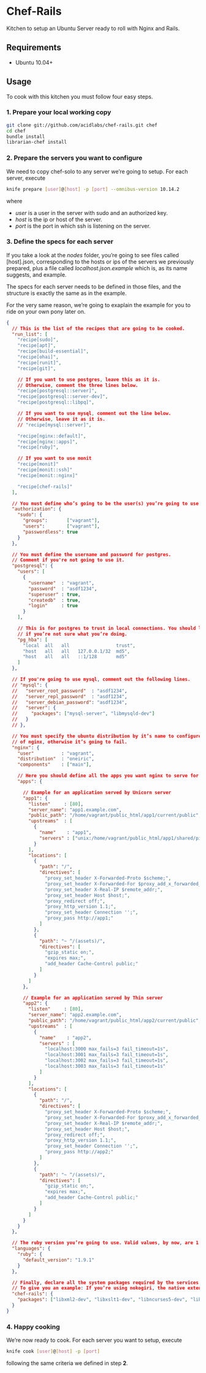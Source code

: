 # Chef-Rails

Kitchen to setup an Ubuntu Server ready to roll with Nginx and Rails.

## Requirements

* Ubuntu 10.04+

## Usage

To cook with this kitchen you must follow four easy steps.

### 1. Prepare your local working copy

```bash
git clone git://github.com/acidlabs/chef-rails.git chef
cd chef
bundle install
librarian-chef install
```

### 2. Prepare the servers you want to configure

We need to copy chef-solo to any server we’re going to setup. For each server, execute

```bash
knife prepare [user]@[host] -p [port] --omnibus-version 10.14.2
```

where

* *user* is a user in the server with sudo and an authorized key.
* *host* is the ip or host of the server.
* *port* is the port in which ssh is listening on the server.

### 3. Define the specs for each server

If you take a look at the *nodes* folder, you’re going to see files called [host].json, corresponding to the hosts or ips of the servers we previously prepared, plus a file called *localhost.json.example* which is, as its name suggests, and example.

The specs for each server needs to be defined in those files, and the structure is exactly the same as in the example.

For the very same reason, we’re going to exaplain the example for you to ride on your own pony later on.

```json
{
  // This is the list of the recipes that are going to be cooked.
  "run_list": [
    "recipe[sudo]",
    "recipe[apt]",
    "recipe[build-essential]",
    "recipe[ohai]",
    "recipe[runit]",
    "recipe[git]",

    // If you want to use postgres, leave this as it is.
    // Otherwise, comment the three lines below.
    "recipe[postgresql::server]",
    "recipe[postgresql::server-dev]",
    "recipe[postgresql::libpq]",

    // If you want to use mysql, comment out the line below.
    // Otherwise, leave it as it is.
    // "recipe[mysql::server]",

    "recipe[nginx::default]",
    "recipe[nginx::apps]",
    "recipe[ruby]",

    // If you want to use monit
    "recipe[monit]"
    "recipe[monit::ssh]"
    "recipe[monit::nginx]"

    "recipe[chef-rails]"
  ],

  // You must define who’s going to be the user(s) you’re going to use for deploy.
  "authorization": {
    "sudo": {
      "groups":       ["vagrant"],
      "users":        ["vagrant"],
      "passwordless": true
    }
  },

  // You must define the username and password for postgres.
  // Comment if you're not going to use it.
  "postgresql": {
    "users": [
      {
        "username"  : "vagrant",
        "password"  : "asdf1234",
        "superuser" : true,
        "createdb"  : true,
        "login"     : true
      }
    ],

    // This is for postgres to trust in local connections. You should leave this as is
    // if you’re not sure what you’re doing.
    "pg_hba": [
      "local  all   all                 trust",
      "host   all   all   127.0.0.1/32  md5",
      "host   all   all   ::1/128       md5"
    ]
  },

  // If you're going to use mysql, comment out the following lines.
  // "mysql": {
  //   "server_root_password"  : "asdf1234",
  //   "server_repl_password"  : "asdf1234",
  //   "server_debian_password": "asdf1234",
  //   "server": {
  //     "packages": ["mysql-server", "libmysqld-dev"]
  //   }
  // },

  // You must specify the ubuntu distribution by it’s name to configure the proper version
  // of nginx, otherwise it’s going to fail.
  "nginx": {
    "user"          : "vagrant",
    "distribution"  : "oneiric",
    "components"    : ["main"],

    // Here you should define all the apps you want nginx to serve for you in the server.
    "apps": {

      // Example for an application served by Unicorn server
      "app1": {
        "listen"     : [80],
        "server_name": "app1.example.com",
        "public_path": "/home/vagrant/public_html/app1/current/public",
        "upstreams"  : [
          {
            "name"    : "app1",
            "servers" : ["unix:/home/vagrant/public_html/app1/shared/pids/app1.sock max_fails=3 fail_timeout=1s"]
          }
        ],
        "locations": [
          {
            "path": "/",
            "directives": [
              "proxy_set_header X-Forwarded-Proto $scheme;",
              "proxy_set_header X-Forwarded-For $proxy_add_x_forwarded_for;",
              "proxy_set_header X-Real-IP $remote_addr;",
              "proxy_set_header Host $host;",
              "proxy_redirect off;",
              "proxy_http_version 1.1;",
              "proxy_set_header Connection '';",
              "proxy_pass http://app1;"
            ]
          },
          {
            "path": "~ ^/(assets)/",
            "directives": [
              "gzip_static on;",
              "expires max;",
              "add_header Cache-Control public;"
            ]
          }
        ]
      },

      // Example for an application served by Thin server
      "app2": {
        "listen"     : [80],
        "server_name": "app2.example.com",
        "public_path": "/home/vagrant/public_html/app2/current/public",
        "upstreams"  : [
          {
            "name"    : "app2",
            "servers" : [
              "localhost:3000 max_fails=3 fail_timeout=1s",
              "localhost:3001 max_fails=3 fail_timeout=1s",
              "localhost:3002 max_fails=3 fail_timeout=1s",
              "localhost:3003 max_fails=3 fail_timeout=1s"
            ]
          }
        ],
        "locations": [
          {
            "path": "/",
            "directives": [
              "proxy_set_header X-Forwarded-Proto $scheme;",
              "proxy_set_header X-Forwarded-For $proxy_add_x_forwarded_for;",
              "proxy_set_header X-Real-IP $remote_addr;",
              "proxy_set_header Host $host;",
              "proxy_redirect off;",
              "proxy_http_version 1.1;",
              "proxy_set_header Connection '';",
              "proxy_pass http://app2;"
            ]
          },
          {
            "path": "~ ^/(assets)/",
            "directives": [
              "gzip_static on;",
              "expires max;",
              "add_header Cache-Control public;"
            ]
          }
        ]
      }
    }
  },

  // The ruby version you’re going to use. Valid values, by now, are 1.8, 1.9 and 1.9.1
  "languages": {
    "ruby": {
      "default_version": "1.9.1"
    }
  },

  // Finally, declare all the system packages required by the services and gems you’re using in your apps.
  // To give you an example: If you’re using nokogiri, the native extensions compilation will fail unless you have installed the development headers declared below.
  "chef-rails": {
    "packages": ["libxml2-dev", "libxslt1-dev", "libncurses5-dev", "libncurses5-dev", "redis-server", "sendmail"]
  }
}
```

### 4. Happy cooking

We’re now ready to cook. For each server you want to setup, execute

```bash
knife cook [user]@[host] -p [port]
```

following the same criteria we defined in step **2**.